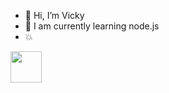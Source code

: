 - 👋 Hi, I’m  Vicky
- 👀 I am currently learning node.js
- 💥 

<a href="https://www.instagram.com/__vicky_36" >   <img src='https://www.freepik.com/vectors/insta-logo' width="50">
</a>
